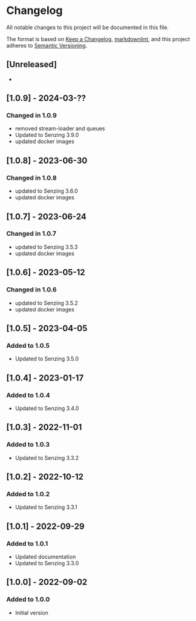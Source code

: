 # Changelog

All notable changes to this project will be documented in this file.

The format is based on [Keep a Changelog](https://keepachangelog.com/en/1.0.0/),
[markdownlint](https://dlaa.me/markdownlint/),
and this project adheres to [Semantic Versioning](https://semver.org/spec/v2.0.0.html).

## [Unreleased]

-

## [1.0.9] - 2024-03-??

### Changed in 1.0.9

- removed stream-loader and queues
- Updated to Senzing 3.9.0
- updated docker images

## [1.0.8] - 2023-06-30

### Changed in 1.0.8

- updated to Senzing 3.6.0
- updated docker images

## [1.0.7] - 2023-06-24

### Changed in 1.0.7

- updated to Senzing 3.5.3
- updated docker images

## [1.0.6] - 2023-05-12

### Changed in 1.0.6

- updated to Senzing 3.5.2
- updated docker images

## [1.0.5] - 2023-04-05

### Added to 1.0.5

- Updated to Senzing 3.5.0

## [1.0.4] - 2023-01-17

### Added to 1.0.4

- Updated to Senzing 3.4.0

## [1.0.3] - 2022-11-01

### Added to 1.0.3

- Updated to Senzing 3.3.2

## [1.0.2] - 2022-10-12

### Added to 1.0.2

- Updated to Senzing 3.3.1

## [1.0.1] - 2022-09-29

### Added to 1.0.1

- Updated documentation
- Updated to Senzing 3.3.0

## [1.0.0] - 2022-09-02

### Added to 1.0.0

- Initial version
